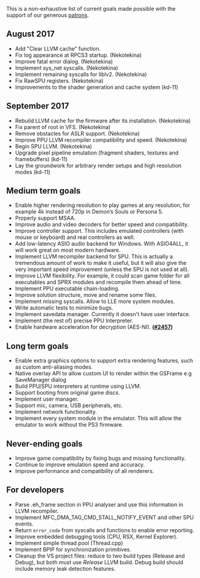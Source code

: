 This is a non-exhaustive list of current goals made possible with the support of our generous [patrons](https://www.patreon.com/Nekotekina).

## August 2017
* Add "Clear LLVM cache" function.
* Fix log appearance at RPCS3 startup. (Nekotekina)
* Improve fatal error dialog. (Nekotekina)
* Implement sys_net syscalls. (Nekotekina)
* Implement remaining syscalls for liblv2. (Nekotekina)
* Fix RawSPU registers. (Nekotekina)
* Improvements to the shader generation and cache system (kd-11)

## September 2017
* Rebuild LLVM cache for the firmware after its installation. (Nekotekina)
* Fix parent of root in VFS. (Nekotekina)
* Remove obstacles for ASLR support. (Nekotekina)
* Improve PPU LLVM recompiler compatibility and speed. (Nekotekina)
* Begin SPU LLVM. (Nekotekina)
* Upgrade pixel pipeline emulation (fragment shaders, textures and framebuffers) (kd-11)
* Lay the groundwork for arbitrary render setups and high resolution modes (kd-11)

## Medium term goals
* Enable higher rendering resolution to play games at any resolution, for example 4k instead of 720p in Demon’s Souls or Persona 5.
* Properly support MSAA.
* Improve audio and video decoders for better speed and compatibility.
* Improve controller support. This includes emulated controllers (with mouse or keyboard) and real controllers as well.
* Add low-latency ASIO audio backend for Windows. With ASIO4ALL, it will work great on most modern hardware.
* Implement LLVM recompiler backend for SPU. This is actually a tremendous amount of work to make it useful, but it will also give the very important speed improvement (unless the SPU is not used at all).
* Improve LLVM flexibility. For example, it could scan game folder for all executables and SPRX modules and recompile them ahead of time.
* Implement PPU executable chain-loading.
* Improve solution structure, move and rename some files.
* Implement missing syscalls. Allow to LLE more system modules.
* Write automatic tests to minimize bugs.
* Implement savedata manager. Currently it doesn't have user interface.
* Implement (the rest of) precise PPU Interpreter.
* Enable hardware acceleration for decryption (AES-NI). **([#2457](https://github.com/RPCS3/rpcs3/pull/2457))**

## Long term goals
* Enable extra graphics options to support extra rendering features, such as custom anti-aliasing modes.
* Native overlay API to allow custom UI to render within the GSFrame e.g SaveManager dialog
* Build PPU/SPU interpreters at runtime using LLVM.
* Support booting from original game discs.
* Implement user manager.
* Support mic, camera, USB peripherals, etc.
* Implement network functionality.
* Implement every system module in the emulator. This will allow the emulator to work without the PS3 firmware.

## Never-ending goals
* Improve game compatibility by fixing bugs and missing functionality.
* Continue to improve emulation speed and accuracy.
* Improve performance and compatibility of all renderers.

## For developers
* Parse .eh_frame section in PPU analyser and use this information in LLVM recompiler.
* Implement MFC_DMA_TAG_CMD_STALL_NOTIFY_EVENT and other SPU events.
* Return `error_code` from syscalls and functions to enable error reporting.
* Improve embedded debugging tools (CPU, RSX, Kernel Explorer).
* Implement simple thread pool (Thread.cpp)
* Implement BPIP for synchronization primitives.
* Cleanup the VS project files: reduce to two build types (Release and Debug), but both must use *Release* LLVM build. Debug build should include memory leak detection features.